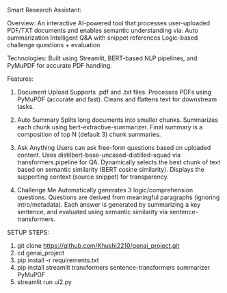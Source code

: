 Smart Research Assistant:

Overview:
An interactive AI-powered tool that processes user-uploaded PDF/TXT documents and enables semantic understanding via:
Auto summarization
Intelligent Q&A with snippet references
Logic-based challenge questions + evaluation

Technologies:
Built using Streamlit, BERT-based NLP pipelines, and PyMuPDF for accurate PDF handling.


Features:
1. Document Upload
   Supports .pdf and .txt files.
   Processes PDFs using PyMuPDF (accurate and fast).
   Cleans and flattens text for downstream tasks.


2. Auto Summary
   Splits long documents into smaller chunks.
   Summarizes each chunk using bert-extractive-summarizer.
   Final summary is a composition of top N (default 3) chunk summaries.

4. Ask Anything
   Users can ask free-form questions based on uploaded content.
   Uses distilbert-base-uncased-distilled-squad via transformers.pipeline for QA.
   Dynamically selects the best chunk of text based on semantic similarity (BERT cosine similarity).
   Displays the supporting context (source snippet) for transparency.

4. Challenge Me
   Automatically generates 3 logic/comprehension questions.
   Questions are derived from meaningful paragraphs (ignoring intro/metadata).
   Each answer is generated by summarizing a key sentence, and evaluated using semantic similarity via sentence-transformers.

SETUP STEPS:

1. git clone https://github.com/Khushi2210/genai_project.git
2. cd genai_project
3. pip install -r requirements.txt
4. pip install streamlit transformers sentence-transformers summarizer PyMuPDF
5. streamlit run ui2.py

